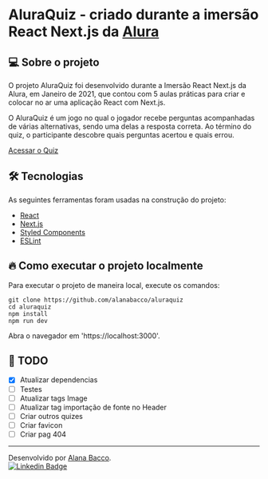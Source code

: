 # AluraQuiz - criado durante a imersão React Next.js da [Alura](https://www.alura.com.br/)

## 💻 Sobre o projeto

O projeto AluraQuiz foi desenvolvido durante a Imersão React Next.js da Alura, em Janeiro de 2021, que contou com 5 aulas práticas para criar e colocar no ar uma aplicação React com Next.js.

O AluraQuiz é um jogo no qual o jogador recebe perguntas acompanhadas de várias alternativas, sendo uma delas a resposta correta. Ao término do quiz, o participante descobre quais perguntas acertou e quais errou.

[Acessar o Quiz](https://aluraquiz.alanabacco.vercel.app/)

## 🛠 Tecnologias

As seguintes ferramentas foram usadas na construção do projeto:

- [React](https://pt-br.reactjs.org/)
- [Next.js](https://nextjs.org/)
- [Styled Components](https://styled-components.com/)
- [ESLint](https://eslint.org/)

## 🔥 Como executar o projeto localmente

Para executar o projeto de maneira local, execute os comandos:

```shell
git clone https://github.com/alanabacco/aluraquiz
cd aluraquiz
npm install
npm run dev
```

Abra o navegador em 'https://localhost:3000'.

## 🚧 TODO

- [x] Atualizar dependencias
- [ ] Testes
- [ ] Atualizar tags Image
- [ ] Atualizar tag importação de fonte no Header
- [ ] Criar outros quizes
- [ ] Criar favicon
- [ ] Criar pag 404

---

Desenvolvido por [Alana Bacco](https://github.com/alanabacco). <br />
[![Linkedin Badge](https://img.shields.io/badge/-Linkedin-blue?style=flat-square&logo=Linkedin&logoColor=white&link=https://www.linkedin.com/in/alana-bacco/)](https://www.linkedin.com/in/alana-bacco/)
